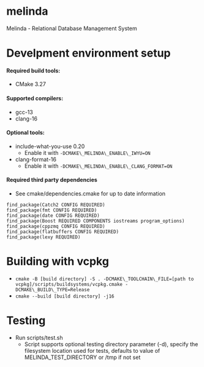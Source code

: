 # melinda
Melinda - Relational Database Management System

# Develpment environment setup
#### Required build tools:
* CMake 3.27

#### Supported compilers:
* gcc-13
* clang-16

#### Optional tools:
* include-what-you-use 0.20
  * Enable it with `-DCMAKE\_MELINDA\_ENABLE\_IWYU=ON`
* clang-format-16
  * Enable it with `-DCMAKE\_MELINDA\_ENABLE\_CLANG_FORMAT=ON`

#### Required third party dependencies
* See cmake/dependencies.cmake for up to date information
```
find_package(Catch2 CONFIG REQUIRED)
find_package(fmt CONFIG REQUIRED)
find_package(date CONFIG REQUIRED)
find_package(Boost REQUIRED COMPONENTS iostreams program_options)
find_package(cppzmq CONFIG REQUIRED)
find_package(flatbuffers CONFIG REQUIRED)
find_package(lexy REQUIRED)
```

# Building with vcpkg
* `cmake -B [build directory] -S . -DCMAKE\_TOOLCHAIN\_FILE=[path to vcpkg]/scripts/buildsystems/vcpkg.cmake -DCMAKE\_BUILD\_TYPE=Release`
* `cmake --build [build directory] -j16`

# Testing
* Run scripts/test.sh
  * Script supports optional testing directory parameter (-d), specify the filesystem location used for tests, defaults to value of MELINDA\_TEST\_DIRECTORY or /tmp if not set
